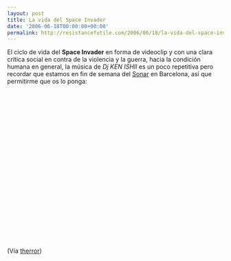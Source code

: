 ```yaml
---
layout: post
title: La vida del Space Invader
date: '2006-06-18T00:00:00+00:00'
permalink: http://resistancefutile.com/2006/06/18/la-vida-del-space-invader/
---
```

El ciclo de vida del <span style="font-weight:bold;">Space Invader</span> en forma de videoclip y con una clara crítica social en contra de la violencia y la guerra, hacia la condición humana en general, la música de <span style="font-style:italic;">Dj KEN ISHII</span> es un poco repetitiva pero recordar que estamos en fin de semana del <a href="http://www.sonar.es">Sonar</a> en Barcelona, así que permitirme que os lo ponga:

<object width="425" height="350"><param name="movie" value="http://www.youtube.com/v/oYzk5dkP6Rs"></param><embed src="http://www.youtube.com/v/oYzk5dkP6Rs" type="application/x-shockwave-flash" width="425" height="350"></embed></object>


(Vía <a href="http://www.therror.com/blog/10000001101/la_vida_de_un_space_invader">therror</a>)
